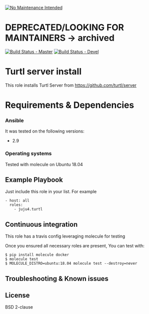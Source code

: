 [![No Maintenance Intended](http://unmaintained.tech/badge.svg)](http://unmaintained.tech/)
# DEPRECATED/LOOKING FOR MAINTAINERS -> archived

[![Build Status - Master](https://travis-ci.com/juju4/ansible-turtl.svg?branch=master)](https://travis-ci.com/juju4/ansible-turtl)
[![Build Status - Devel](https://travis-ci.com/juju4/ansible-turtl.svg?branch=devel)](https://travis-ci.com/juju4/ansible-turtl/branches)

# Turtl server install

This role installs Turtl Server from https://github.com/turtl/server

# Requirements & Dependencies

### Ansible
It was tested on the following versions:
 * 2.9

### Operating systems

Tested with molecule on Ubuntu 18.04

## Example Playbook

Just include this role in your list.
For example

```
- host: all
  roles:
    - juju4.turtl
```

## Continuous integration

This role has a travis config leveraging molecule for testing

Once you ensured all necessary roles are present, You can test with:
```
$ pip install molecule docker
$ molecule test
$ MOLECULE_DISTRO=ubuntu:18.04 molecule test --destroy=never
```

## Troubleshooting & Known issues

## License

BSD 2-clause
